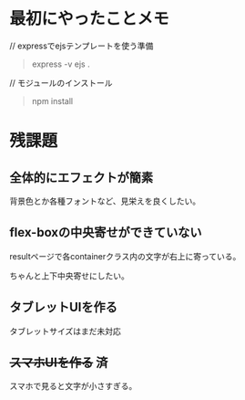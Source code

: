 # 最初にやったことメモ

// expressでejsテンプレートを使う準備
> express -v ejs .

// モジュールのインストール
> npm install

# 残課題
## 全体的にエフェクトが簡素
背景色とか各種フォントなど、見栄えを良くしたい。

## flex-boxの中央寄せができていない
resultページで各containerクラス内の文字が右上に寄っている。

ちゃんと上下中央寄せにしたい。

## タブレットUIを作る
タブレットサイズはまだ未対応

## ~~スマホUIを作る~~ 済
スマホで見ると文字が小さすぎる。